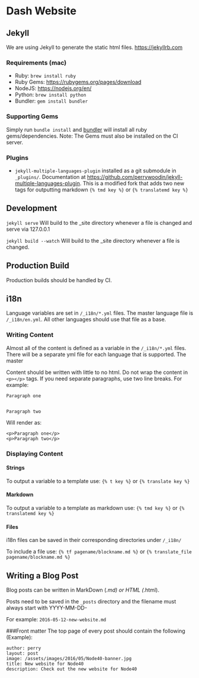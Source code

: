 # Dash Website

## Jekyll
We are using Jekyll to generate the static html files.
https://jekyllrb.com

### Requirements (mac)
* Ruby: `brew install ruby`
* Ruby Gems: https://rubygems.org/pages/download
* NodeJS: https://nodejs.org/en/
* Python: `brew install python`
* Bundler: `gem install bundler`

### Supporting Gems
Simply run `bundle install` and [bundler](http://bundler.io/) will install all ruby gems/dependencies.
Note: The Gems must also be installed on the CI server.

### Plugins
* `jekyll-multiple-languages-plugin` installed as a git submodule in `_plugins/`. Documentation at https://github.com/perrywoodin/jekyll-multiple-languages-plugin. This is a modified fork that adds two new tags for outputting markdown `{% tmd key %}` or `{% translatemd key %}`

## Development
`jekyll serve` Will build to the _site directory whenever a file is changed and serve via 127.0.0.1

`jekyll build --watch` Will build to the _site directory whenever a file is changed. 

## Production Build
Production builds should be handled by CI.

## i18n
Language variables are set in `/_i18n/*.yml` files. The master language file is `/_i18n/en.yml`. All other languages should use that file as a base. 

### Writing Content

Almost all of the content is defined as a variable in the `/_i18n/*.yml` files. There will be a separate yml file for each language that is supported. The master

Content should be written with little to no html. Do not wrap the content in `<p></p>` tags. If you need separate paragraphs, use two line breaks. For example:

```
Paragraph one


Paragraph two
```

Will render as:
```
<p>Paragraph one</p>
<p>Paragraph two</p>
```

### Displaying Content

#### Strings
To output a variable to a template use:
`{% t key %}`
or
`{% translate key %}`

#### Markdown
To output a variable to a template as markdown use:
`{% tmd key %}`
or
`{% translatemd key %}`

#### Files
i18n files can be saved in their corresponding directories under `/_i18n/`

To include a file use:
`{% tf pagename/blockname.md %}`
or
`{% translate_file pagename/blockname.md %}`

## Writing a Blog Post
Blog posts can be written in MarkDown (*.md) or HTML (*.html).

Posts need to be saved in the `_posts` directory and the filename must always start with YYYY-MM-DD-

For example: `2016-05-12-new-website.md`

###Front matter
The top page of every post should contain the following (Example):
```
author: perry
layout: post
image: /assets/images/2016/05/Node40-banner.jpg
title: New website for Node40
description: Check out the new website for Node40
```
